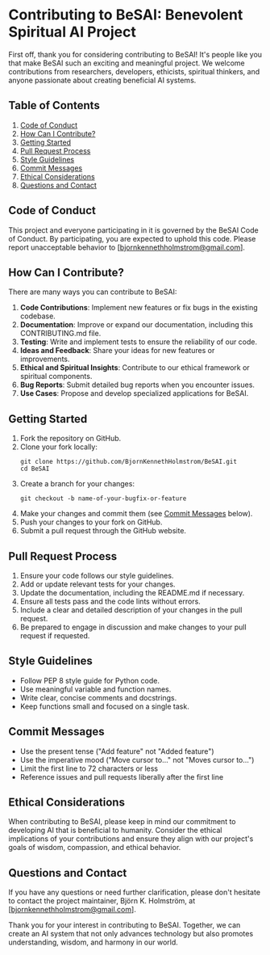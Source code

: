 # Contributing to BeSAI: Benevolent Spiritual AI Project

First off, thank you for considering contributing to BeSAI! It's people like you that make BeSAI such an exciting and meaningful project. We welcome contributions from researchers, developers, ethicists, spiritual thinkers, and anyone passionate about creating beneficial AI systems.

## Table of Contents
1. [Code of Conduct](#code-of-conduct)
2. [How Can I Contribute?](#how-can-i-contribute)
3. [Getting Started](#getting-started)
4. [Pull Request Process](#pull-request-process)
5. [Style Guidelines](#style-guidelines)
6. [Commit Messages](#commit-messages)
7. [Ethical Considerations](#ethical-considerations)
8. [Questions and Contact](#questions-and-contact)

## Code of Conduct

This project and everyone participating in it is governed by the BeSAI Code of Conduct. By participating, you are expected to uphold this code. Please report unacceptable behavior to [bjornkennethholmstrom@gmail.com].

## How Can I Contribute?

There are many ways you can contribute to BeSAI:

1. **Code Contributions**: Implement new features or fix bugs in the existing codebase.
2. **Documentation**: Improve or expand our documentation, including this CONTRIBUTING.md file.
3. **Testing**: Write and implement tests to ensure the reliability of our code.
4. **Ideas and Feedback**: Share your ideas for new features or improvements.
5. **Ethical and Spiritual Insights**: Contribute to our ethical framework or spiritual components.
6. **Bug Reports**: Submit detailed bug reports when you encounter issues.
7. **Use Cases**: Propose and develop specialized applications for BeSAI.

## Getting Started

1. Fork the repository on GitHub.
2. Clone your fork locally:
   ```
   git clone https://github.com/BjornKennethHolmstrom/BeSAI.git
   cd BeSAI
   ```
3. Create a branch for your changes:
   ```
   git checkout -b name-of-your-bugfix-or-feature
   ```
4. Make your changes and commit them (see [Commit Messages](#commit-messages) below).
5. Push your changes to your fork on GitHub.
6. Submit a pull request through the GitHub website.

## Pull Request Process

1. Ensure your code follows our style guidelines.
2. Add or update relevant tests for your changes.
3. Update the documentation, including the README.md if necessary.
4. Ensure all tests pass and the code lints without errors.
5. Include a clear and detailed description of your changes in the pull request.
6. Be prepared to engage in discussion and make changes to your pull request if requested.

## Style Guidelines

- Follow PEP 8 style guide for Python code.
- Use meaningful variable and function names.
- Write clear, concise comments and docstrings.
- Keep functions small and focused on a single task.

## Commit Messages

- Use the present tense ("Add feature" not "Added feature")
- Use the imperative mood ("Move cursor to..." not "Moves cursor to...")
- Limit the first line to 72 characters or less
- Reference issues and pull requests liberally after the first line

## Ethical Considerations

When contributing to BeSAI, please keep in mind our commitment to developing AI that is beneficial to humanity. Consider the ethical implications of your contributions and ensure they align with our project's goals of wisdom, compassion, and ethical behavior.

## Questions and Contact

If you have any questions or need further clarification, please don't hesitate to contact the project maintainer, Björn K. Holmström, at [bjornkennethholmstrom@gmail.com].

Thank you for your interest in contributing to BeSAI. Together, we can create an AI system that not only advances technology but also promotes understanding, wisdom, and harmony in our world.
